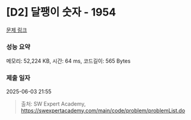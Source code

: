 # [D2] 달팽이 숫자 - 1954 

[문제 링크](https://swexpertacademy.com/main/code/problem/problemDetail.do?contestProbId=AV5PobmqAPoDFAUq) 

### 성능 요약

메모리: 52,224 KB, 시간: 64 ms, 코드길이: 565 Bytes

### 제출 일자

2025-06-03 21:55



> 출처: SW Expert Academy, https://swexpertacademy.com/main/code/problem/problemList.do
